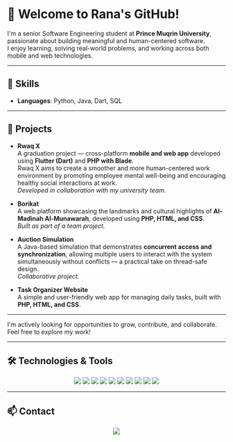 # 👋 Welcome to Rana's GitHub!

I'm a senior Software Engineering student at **Prince Muqrin University**, passionate about building meaningful and human-centered software.  
I enjoy learning, solving real-world problems, and working across both mobile and web technologies.

---

## 🧠 Skills

- **Languages**: Python, Java, Dart, SQL

---

## 🚀 Projects

- **Rwaq X**  
  A graduation project — cross-platform **mobile and web app** developed using **Flutter (Dart)** and **PHP with Blade**.  
  Rwaq X aims to create a smoother and more human-centered work environment by promoting employee mental well-being and encouraging healthy social interactions at work.  
  *Developed in collaboration with my university team.*

- **Borikat**  
  A web platform showcasing the landmarks and cultural highlights of **Al-Madinah Al-Munawarah**, developed using **PHP, HTML, and CSS**.  
  *Built as part of a team project.*

- **Auction Simulation**  
  A Java-based simulation that demonstrates **concurrent access and synchronization**, allowing multiple users to interact with the system simultaneously without conflicts — a practical take on thread-safe design.  
  *Collaborative project.*

- **Task Organizer Website**  
  A simple and user-friendly web app for managing daily tasks, built with **PHP, HTML, and CSS**.  


---

I'm actively looking for opportunities to grow, contribute, and collaborate.  
Feel free to explore my work!

---

## 🛠️ Technologies & Tools

<p align="center">
  <img src="https://img.shields.io/badge/FLUTTER-02569B?style=for-the-badge&logo=flutter&logoColor=white"/>
  <img src="https://img.shields.io/badge/DART-0175C2?style=for-the-badge&logo=dart&logoColor=white"/>
  <img src="https://img.shields.io/badge/JAVA-ED8B00?style=for-the-badge&logo=java&logoColor=white"/>
  <img src="https://img.shields.io/badge/PYTHON-3776AB?style=for-the-badge&logo=python&logoColor=white"/>
  <img src="https://img.shields.io/badge/PHP-777BB4?style=for-the-badge&logo=php&logoColor=white"/>
  <img src="https://img.shields.io/badge/HTML-E34F26?style=for-the-badge&logo=html5&logoColor=white"/>
  <img src="https://img.shields.io/badge/CSS-1572B6?style=for-the-badge&logo=css3&logoColor=white"/>
  <img src="https://img.shields.io/badge/SQL-003B57?style=for-the-badge&logo=mysql&logoColor=white"/>
  <img src="https://img.shields.io/badge/GIT-F05032?style=for-the-badge&logo=git&logoColor=white"/>
  <img src="https://img.shields.io/badge/VS%20Code-007ACC?style=for-the-badge&logo=visual-studio-code&logoColor=white"/>
</p>

---

## 📫 Contact

<p align="center">
  <a href="mailto:RanaEhabHamadah@gmail.com"><img src="https://img.shields.io/badge/Gmail-D14836?style=for-the-badge&logo=gmail&logoColor=white"/></a>
</p>
